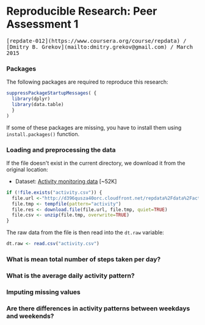 # Reproducible Research: Peer Assessment 1
<tt>
[repdate-012](https://www.coursera.org/course/repdata) /
[Dmitry B. Grekov](mailto:dmitry.grekov@gmail.com) / March 2015
</tt>

### Packages 
The following packages are required to reproduce this research:

```r
suppressPackageStartupMessages( {
  library(dplyr)
  library(data.table)
  }
)
```
If some of these packages are missing, you have to install them using <code>install.packages()</code> function.  

### Loading and preprocessing the data
If the file doesn't exist in the current directory, we download it from the original location:  
  - Dataset: [Activity monitoring data](https://d396qusza40orc.cloudfront.net/repdata%2Fdata%2Factivity.zip) [~52K]  


```r
if (!file.exists("activity.csv")) {
  file.url <-"http://d396qusza40orc.cloudfront.net/repdata%2Fdata%2Factivity.zip"
  file.tmp <- tempfile(pattern="activity")
  file.res <- download.file(file.url, file.tmp, quiet=TRUE)
  file.csv <- unzip(file.tmp, overwrite=TRUE)
}
```

The raw data from the file is then read into the <code>dt.raw</code> variable:

```r
dt.raw <- read.csv("activity.csv") 
```
### What is mean total number of steps taken per day?



### What is the average daily activity pattern?



### Imputing missing values



### Are there differences in activity patterns between weekdays and weekends?
